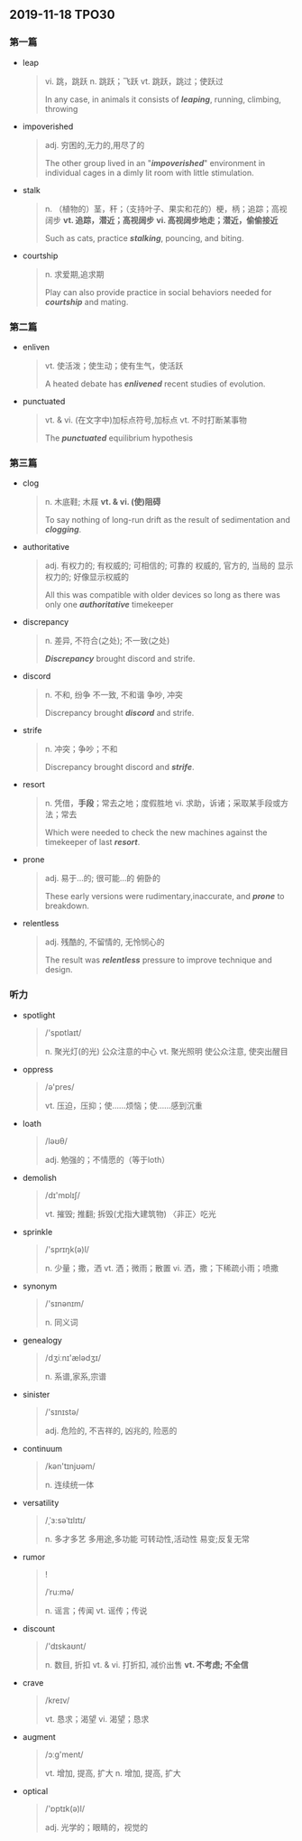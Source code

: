 ## 2019-11-18 TPO30

### 第一篇

* leap

  > vi. 跳，跳跃
  > n. 跳跃；飞跃
  > vt. 跳跃，跳过；使跃过
  >
  > In any case, in animals it consists of ***leaping***, running, climbing, throwing

* impoverished

  > adj. 穷困的,无力的,用尽了的
  >
  > The other group lived in an "***impoverished***" environment in individual cages in a dimly lit room with little stimulation.

* stalk

  > n. （植物的）茎，秆；（支持叶子、果实和花的）梗，柄；追踪；高视阔步
  > **vt. 追踪，潜近；高视阔步**
  > **vi. 高视阔步地走；潜近，偷偷接近**
  >
  > Such as cats, practice ***stalking***, pouncing, and biting.

* courtship

  > n. 求爱期,追求期
  >
  > Play can also provide practice in social behaviors needed for ***courtship*** and mating. 

### 第二篇

* enliven

  > vt. 使活泼；使生动；使有生气，使活跃
  >
  > A heated debate has ***enlivened*** recent studies of evolution.

* punctuated

  > vt. & vi. (在文字中)加标点符号,加标点
  > vt. 不时打断某事物
  >
  > The ***punctuated*** equilibrium hypothesis

### 第三篇

* clog

  > n. 木底鞋; 木屐
  > **vt. & vi. (使)阻碍**
  >
  > To say nothing of long-run drift as the result of sedimentation and ***clogging***. 

* authoritative

  > adj. 有权力的; 有权威的; 可相信的; 可靠的
  > 权威的, 官方的, 当局的
  > 显示权力的; 好像显示权威的
  >
  > All this was compatible with older devices so long as there was only one ***authoritative*** timekeeper

* discrepancy

  > n. 差异, 不符合(之处); 不一致(之处)
  >
  > ***Discrepancy*** brought discord and strife. 

* discord

  > n. 不和, 纷争
  > 不一致, 不和谐
  > 争吵, 冲突
  >
  > Discrepancy brought ***discord*** and strife. 

* strife

  > n. 冲突；争吵；不和
  >
  > Discrepancy brought discord and ***strife***. 

* resort

  > n. 凭借，**手段**；常去之地；度假胜地
  > vi. 求助，诉诸；采取某手段或方法；常去
  >
  > Which were needed to check the new machines against the timekeeper of last ***resort***. 

* prone 

  > adj. 易于…的; 很可能…的
  > 俯卧的
  >
  > These early versions were rudimentary,inaccurate, and ***prone*** to breakdown.

* relentless 

  > adj. 残酷的, 不留情的, 无怜悯心的
  >
  > The result was ***relentless*** pressure to improve technique and design. 

### 听力

* spotlight

  > /'spɒtlaɪt/
  >
  > n. 聚光灯(的光)
  > 公众注意的中心
  > vt. 聚光照明
  > 使公众注意, 使突出醒目

* oppress

  > /ə'pres/
  >
  > vt. 压迫，压抑；使……烦恼；使……感到沉重

* loath

  > /ləʊθ/
  >
  > adj. 勉强的；不情愿的（等于loth）

* demolish

  > /dɪ'mɒlɪʃ/
  >
  > vt. 摧毁; 推翻; 拆毁(尤指大建筑物)
  > 〈非正〉吃光

* sprinkle

  > /'sprɪŋk(ə)l/
  >
  > n. 少量；撒，洒
  > vt. 洒；微雨；散置
  > vi. 洒，撒；下稀疏小雨；喷撒

* synonym

  > /'sɪnənɪm/
  >
  > n. 同义词

* genealogy

  > /dʒiːnɪ'ælədʒɪ/
  >
  > n. 系谱,家系,宗谱

* sinister

  > /'sɪnɪstə/
  >
  > adj. 危险的, 不吉祥的, 凶兆的, 险恶的

* continuum

  > /kən'tɪnjʊəm/
  >
  > n. 连续统一体

* versatility

  > /ˌˈɜ:səˈtɪlɪtɪ/
  >
  > n. 多才多艺
  > 多用途,多功能
  > 可转动性,活动性
  > 易变;反复无常

* rumor

  > !
  >
  > /ˈru:mə/
  >
  > n. 谣言；传闻
  > vt. 谣传；传说

* discount

  > /'dɪskaʊnt/
  >
  > n. 数目, 折扣
  > vt. & vi. 打折扣, 减价出售
  > **vt. 不考虑; 不全信**

* crave

  > /kreɪv/
  >
  > vt. 恳求；渴望
  > vi. 渴望；恳求
  
* augment

  > /ɔːg'ment/
  >
  > vt. 增加, 提高, 扩大
  > n. 增加, 提高, 扩大

* optical

  > /'ɒptɪk(ə)l/
  >
  > adj. 光学的；眼睛的，视觉的

